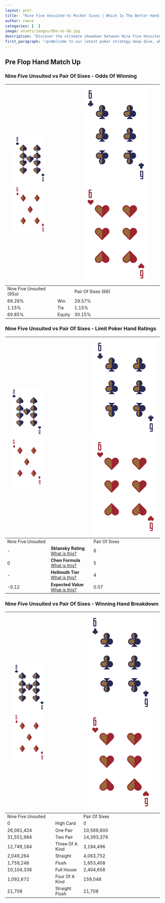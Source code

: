 ```yaml
---
layout: post
title:  "Nine Five Unsuited Vs Pocket Sixes | Which Is The Better Hand In Poker? A Complete Guide"
author: reece
categories: [  ]
image: assets/images/95o-vs-66.jpg
description: "Discover the ultimate showdown between Nine Five Unsuited and Pair Of Sixes in poker! Uncover the odds, strategies, and scenarios where one hand triumphs over the other. Get ready to up your poker game with this thrilling analysis."
first_paragraph: "<p>Welcome to our latest poker strategy deep dive, where we're pitting two distinct hands against each other in a high-stakes showdown: Nine Five Unsuited vs Pair Of Sixes.</p><p>In the dynamic world of poker, every decision counts, and knowing which hand holds the upper hand is key to your success at the table.</p><p>In this article, we'll dissect these two hands, explore the scenarios where one dominates the other, and equip you with the knowledge to make strategic choices that can tip the odds in your favor.</p><p>Get ready to unravel the intriguing dynamics of these poker hands and elevate your game to new heights.</p>"
---
```




[comment]: # (sp0)

## Pre Flop Hand Match Up

<div class="table hand-ratings" markdown="1"> 



### Nine Five Unsuited vs Pair Of Sixes - Odds Of Winning


    
| ![image info](assets/images/hand1/9.png) ![image info](assets/images/hand1/5o.png) |  | ![image info](assets/images/hand2/6.png) ![image info](assets/images/hand2/6o.png) |
| -------- | -------- | -------- |
| Nine Five Unsuited (95o) |  | Pair Of Sixes (66) |
| 69.28% | Win | 29.57% |
| 1.15% | Tie | 1.15% |
| 69.85% | Equity | 30.15% |




[comment]: # (sp1)



### Nine Five Unsuited vs Pair Of Sixes - Limit Poker Hand Ratings


    
| ![image info](assets/images/hand1/9.png) ![image info](assets/images/hand1/5o.png) |  | ![image info](assets/images/hand2/6.png) ![image info](assets/images/hand2/6o.png) |
| -------- | -------- | -------- |
| Nine Five Unsuited |  | Pair Of Sixes |
| - | **Sklansky Rating** [What is this?](/sklansky-rating-explained) | 6 |
| 0 | **Chen Formula** [What is this?](/chen-formula-explained) | 5 |
| - | **Hellmuth Tier** [What is this?](/Hellmuth-tier-explained) | 4 |
| -0.12 | **Expected Value** [What is this?](/expected-value-explained) | 0.07 |




[comment]: # (sp2)



### Nine Five Unsuited vs Pair Of Sixes - Winning Hand Breakdown


    
| ![image info](assets/images/hand1/9.png) ![image info](assets/images/hand1/5o.png) |  | ![image info](assets/images/hand2/6.png) ![image info](assets/images/hand2/6o.png) |
| -------- | -------- | -------- |
| Nine Five Unsuited |  | Pair Of Sixes |
| 0 | High Card | 0 |
| 26,081,424 | One Pair | 10,569,600 |
| 31,551,984 | Two Pair | 14,393,376 |
| 12,749,184 | Three Of A Kind | 3,194,496 |
| 2,049,264 | Straight | 4,063,752 |
| 1,759,248 | Flush | 1,653,408 |
| 10,104,336 | Full House | 2,404,656 |
| 1,092,672 | Four Of A Kind | 159,048 |
| 21,708 | Straight Flush | 21,708 |




[comment]: # (sp3)



</div>

[comment]: # (sp4)



[comment]: # (sp5)


